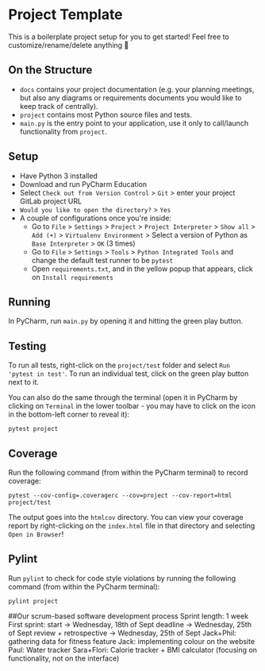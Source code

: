 # Project Template
This is a boilerplate project setup for you to get started! Feel free to customize/rename/delete anything 🙂

## On the Structure
* `docs` contains your project documentation (e.g. your planning meetings, but also any diagrams or requirements documents you would like to keep track of centrally).
* `project` contains most Python source files and tests.
* `main.py` is the entry point to your application, use it only to call/launch functionality from `project`.

## Setup
* Have Python 3 installed
* Download and run PyCharm Education
* Select `Check out from Version Control` > `Git` > enter your project GitLab project URL
* `Would you like to open the directory?` > `Yes`
* A couple of configurations once you're inside:
    * Go to `File` > `Settings` > `Project` > `Project Interpreter` > `Show all` > `Add (+)` > `Virtualenv Environment` > Select a version of Python as `Base Interpreter` > `OK` (3 times)
    * Go to `File` > `Settings` > `Tools` > `Python Integrated Tools` and change the default test runner to be `pytest`
    * Open `requirements.txt`, and in the yellow popup that appears, click on `Install requirements`

## Running
In PyCharm, run `main.py` by opening it and hitting the green play button.

## Testing
To run all tests, right-click on the `project/test` folder and select `Run 'pytest in test'`. To run an individual test, click on the green play button next to it.

You can also do the same through the terminal (open it in PyCharm by clicking on `Terminal` in the lower toolbar - you may have to click on the icon in the bottom-left corner to reveal it):

```
pytest project
```

## Coverage
Run the following command (from within the PyCharm terminal) to record coverage:

```
pytest --cov-config=.coveragerc --cov=project --cov-report=html project/test
```

The output goes into the `htmlcov` directory. You can view your coverage report by right-clicking on the `index.html` file in that directory and selecting `Open in Browser`!

## Pylint
Run `pylint` to check for code style violations by running the following command (from within the PyCharm terminal):

```
pylint project
```

##Our scrum-based software development process
Sprint length: 1 week 
First sprint: start -> Wednesday, 18th of Sept
              deadline -> Wednesday, 25th of Sept
              review + retrospective -> Wednesday, 25th of Sept
Jack+Phil: gathering data for fitness feature
Jack: implementing colour on the website 
Paul: Water tracker
Sara+Flori: Calorie tracker + BMI calculator (focusing on functionality, not on the interface)
